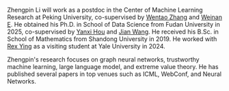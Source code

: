 Zhengpin Li will work as a postdoc in the Center of Machine Learning Research at Peking University, co-supervised by [Wentao Zhang](https://zwt233.github.io/) and [Weinan E](https://web.math.princeton.edu/~weinan/). He obtained his Ph.D. in School of Data Science from Fudan University in 2025, co-supervised by [Yanxi Hou](https://sds.fudan.edu.cn/17429/list.htm) and [Jian Wang](https://sites.google.com/view/jianwangfudan). He received his B.Sc. in School of Mathematics from Shandong University in 2019. He worked with [Rex Ying](https://www.cs.yale.edu/homes/ying-rex/) as a visiting student at Yale University in 2024.

Zhengpin's research focuses on graph neural networks, trustworthy machine learning, large language model, and extreme value theory. He has published several papers in top venues such as ICML, WebConf, and Neural Networks. 
